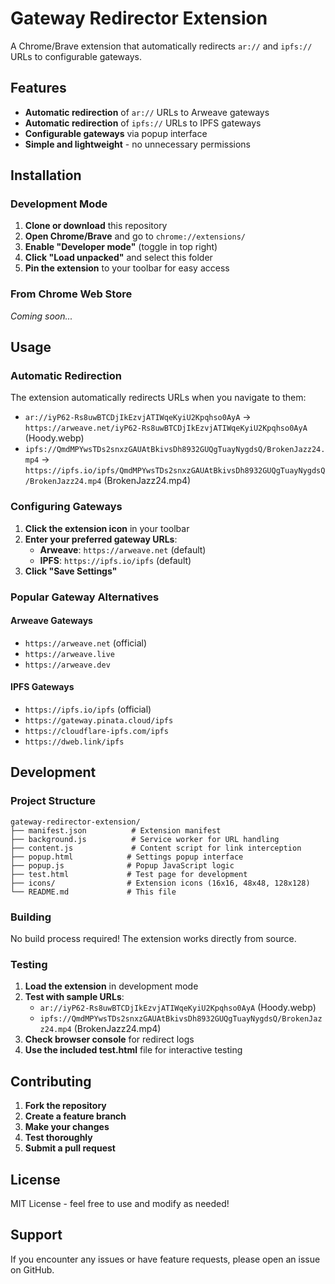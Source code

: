 # Gateway Redirector Extension

A Chrome/Brave extension that automatically redirects `ar://` and `ipfs://` URLs to configurable gateways.

## Features

- **Automatic redirection** of `ar://` URLs to Arweave gateways
- **Automatic redirection** of `ipfs://` URLs to IPFS gateways
- **Configurable gateways** via popup interface
- **Simple and lightweight** - no unnecessary permissions

## Installation

### Development Mode

1. **Clone or download** this repository
2. **Open Chrome/Brave** and go to `chrome://extensions/`
3. **Enable "Developer mode"** (toggle in top right)
4. **Click "Load unpacked"** and select this folder
5. **Pin the extension** to your toolbar for easy access

### From Chrome Web Store

*Coming soon...*

## Usage

### Automatic Redirection

The extension automatically redirects URLs when you navigate to them:

- `ar://iyP62-Rs8uwBTCDjIkEzvjATIWqeKyiU2Kpqhso0AyA` → `https://arweave.net/iyP62-Rs8uwBTCDjIkEzvjATIWqeKyiU2Kpqhso0AyA` (Hoody.webp)
- `ipfs://QmdMPYwsTDs2snxzGAUAtBkivsDh8932GUQgTuayNygdsQ/BrokenJazz24.mp4` → `https://ipfs.io/ipfs/QmdMPYwsTDs2snxzGAUAtBkivsDh8932GUQgTuayNygdsQ/BrokenJazz24.mp4` (BrokenJazz24.mp4)

### Configuring Gateways

1. **Click the extension icon** in your toolbar
2. **Enter your preferred gateway URLs**:
   - **Arweave**: `https://arweave.net` (default)
   - **IPFS**: `https://ipfs.io/ipfs` (default)
3. **Click "Save Settings"**

### Popular Gateway Alternatives

#### Arweave Gateways
- `https://arweave.net` (official)
- `https://arweave.live`
- `https://arweave.dev`

#### IPFS Gateways
- `https://ipfs.io/ipfs` (official)
- `https://gateway.pinata.cloud/ipfs`
- `https://cloudflare-ipfs.com/ipfs`
- `https://dweb.link/ipfs`

## Development

### Project Structure

```
gateway-redirector-extension/
├── manifest.json          # Extension manifest
├── background.js          # Service worker for URL handling
├── content.js             # Content script for link interception
├── popup.html            # Settings popup interface
├── popup.js              # Popup JavaScript logic
├── test.html             # Test page for development
├── icons/                # Extension icons (16x16, 48x48, 128x128)
└── README.md             # This file
```

### Building

No build process required! The extension works directly from source.

### Testing

1. **Load the extension** in development mode
2. **Test with sample URLs**:
   - `ar://iyP62-Rs8uwBTCDjIkEzvjATIWqeKyiU2Kpqhso0AyA` (Hoody.webp)
   - `ipfs://QmdMPYwsTDs2snxzGAUAtBkivsDh8932GUQgTuayNygdsQ/BrokenJazz24.mp4` (BrokenJazz24.mp4)
3. **Check browser console** for redirect logs
4. **Use the included test.html** file for interactive testing

## Contributing

1. **Fork the repository**
2. **Create a feature branch**
3. **Make your changes**
4. **Test thoroughly**
5. **Submit a pull request**

## License

MIT License - feel free to use and modify as needed!

## Support

If you encounter any issues or have feature requests, please open an issue on GitHub.
